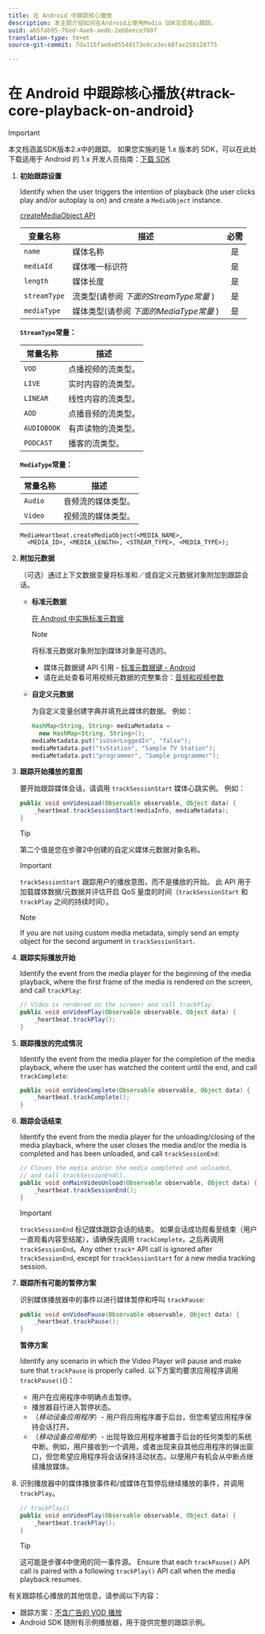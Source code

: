 ```yaml
---
title: 在 Android 中跟踪核心播放
description: 本主题介绍如何在Android上使用Media SDK实现核心跟踪。
uuid: ab5fab95-76ed-4ae6-aedb-2e66eece7607
translation-type: tm+mt
source-git-commit: 7da115fae0a05548173e8ca3ec68fae250128775

---
```



# 在 Android 中跟踪核心播放{#track-core-playback-on-android}

>[!IMPORTANT]
>本文档涵盖SDK版本2.x中的跟踪。 如果您实施的是 1.x 版本的 SDK，可以在此处下载适用于 Android 的 1.x 开发人员指南：[下载 SDK](/help/sdk-implement/download-sdks.md)

1. **初始跟踪设置**

   Identify when the user triggers the intention of playback (the user clicks play and/or autoplay is on) and create a `MediaObject` instance.

   [createMediaObject API](https://adobe-marketing-cloud.github.io/media-sdks/reference/android/com/adobe/primetime/va/simple/MediaHeartbeat.html#createMediaObject-java.lang.String-java.lang.String-java.lang.Double-java.lang.String-com.adobe.primetime.va.simple.MediaHeartbeat.MediaType-)

   | 变量名称 | 描述 | 必需 |
   | --- | --- | :---: |
   | `name` | 媒体名称 | 是 |
   | `mediaId` | 媒体唯一标识符 | 是 |
   | `length` | 媒体长度 | 是 |
   | `streamType` | 流类型(请参阅 _下面的StreamType常量_ ) | 是 |
   | `mediaType` | 媒体类型(请参阅 _下面的MediaType常量_ ) | 是 |

   **`StreamType`常量：**

   | 常量名称 | 描述 |
   |---|---|
   | `VOD` | 点播视频的流类型。 |
   | `LIVE` | 实时内容的流类型。 |
   | `LINEAR` | 线性内容的流类型。 |
   | `AOD` | 点播音频的流类型。 |
   | `AUDIOBOOK` | 有声读物的流类型。 |
   | `PODCAST` | 播客的流类型。 |

   **`MediaType`常量：**

   | 常量名称 | 描述 |
   |---|---|
   | `Audio` | 音频流的媒体类型。 |
   | `Video` | 视频流的媒体类型。 |

   ```
   MediaHeartbeat.createMediaObject(<MEDIA_NAME>,  
     <MEDIA_ID>, <MEDIA_LENGTH>, <STREAM_TYPE>, <MEDIA_TYPE>);
   ```

1. **附加元数据**

   （可选）通过上下文数据变量将标准和／或自定义元数据对象附加到跟踪会话。

   * **标准元数据**

      [在 Android 中实施标准元数据](/help/sdk-implement/track-av-playback/impl-std-metadata/impl-std-metadata-android.md)

      >[!NOTE]
      >
      >将标准元数据对象附加到媒体对象是可选的。

      * 媒体元数据键 API 引用 - [标准元数据键 - Android](https://adobe-marketing-cloud.github.io/media-sdks/reference/android/com/adobe/primetime/va/simple/MediaHeartbeat.VideoMetadataKeys.html)
      * 请在此处查看可用视频元数据的完整集合：[音频和视频参数](/help/metrics-and-metadata/audio-video-parameters.md)
   * **自定义元数据**

      为自定义变量创建字典并填充此媒体的数据。 例如：

      ```java
      HashMap<String, String> mediaMetadata =  
        new HashMap<String, String>(); 
      mediaMetadata.put("isUserLoggedIn", "false"); 
      mediaMetadata.put("tvStation", "Sample TV Station"); 
      mediaMetadata.put("programmer", "Sample programmer");
      ```


1. **跟踪开始播放的意图**

   要开始跟踪媒体会话，请调用 `trackSessionStart` 媒体心跳实例。 例如：

   ```java
   public void onVideoLoad(Observable observable, Object data) {  
       _heartbeat.trackSessionStart(mediaInfo, mediaMetadata); 
   }
   ```

   >[!TIP]
   >
   >第二个值是您在步骤2中创建的自定义媒体元数据对象名称。

   >[!IMPORTANT]
   >
   >`trackSessionStart` 跟踪用户的播放意图，而不是播放的开始。 此 API 用于加载媒体数据/元数据并评估开启 QoS 量度的时间（`trackSessionStart` 和 `trackPlay` 之间的持续时间）。

   >[!NOTE]
   >
   >If you are not using custom media metadata, simply send an empty object for the second argument in `trackSessionStart`.

1. **跟踪实际播放开始**

   Identify the event from the media player for the beginning of the media playback, where the first frame of the media is rendered on the screen, and call `trackPlay`:

   ```java
   // Video is rendered on the screen) and call trackPlay.  
   public void onVideoPlay(Observable observable, Object data) { 
       _heartbeat.trackPlay(); 
   }
   ```

1. **跟踪播放的完成情况**

   Identify the event from the media player for the completion of the media playback, where the user has watched the content until the end, and call `trackComplete`:

   ```java
   public void onVideoComplete(Observable observable, Object data) { 
       _heartbeat.trackComplete(); 
   }
   ```

1. **跟踪会话结束**

   Identify the event from the media player for the unloading/closing of the media playback, where the user closes the media and/or the media is completed and has been unloaded, and call `trackSessionEnd`:

   ```java
   // Closes the media and/or the media completed and unloaded,  
   // and call trackSessionEnd().  
   public void onMainVideoUnload(Observable observable, Object data) {  
       _heartbeat.trackSessionEnd(); 
   }
   ```

   >[!IMPORTANT]
   >
   >`trackSessionEnd` 标记媒体跟踪会话的结束。 如果会话成功观看至结束（用户一直观看内容至结尾），请确保先调用 `trackComplete`，之后再调用 `trackSessionEnd`。Any other `track*` API call is ignored after `trackSessionEnd`, except for `trackSessionStart` for a new media tracking session.

1. **跟踪所有可能的暂停方案**

   识别媒体播放器中的事件以进行媒体暂停和呼叫 `trackPause`:

   ```java
   public void onVideoPause(Observable observable, Object data) {  
       _heartbeat.trackPause(); 
   }
   ```

   **暂停方案**

   Identify any scenario in which the Video Player will pause and make sure that `trackPause` is properly called. 以下方案均要求应用程序调用 `trackPause()`()：

   * 用户在应用程序中明确点击暂停。
   * 播放器自行进入暂停状态。
   * （*移动设备应用程序*）- 用户将应用程序置于后台，但您希望应用程序保持会话打开。
   * （*移动设备应用程序*）- 出现导致应用程序被置于后台的任何类型的系统中断。例如，用户接收到一个调用，或者出现来自其他应用程序的弹出窗口，但您希望应用程序将会话保持活动状态，以便用户有机会从中断点继续播放媒体。

1. 识别播放器中的媒体播放事件和/或媒体在暂停后继续播放的事件，并调用 `trackPlay`。

   ```java
   // trackPlay() 
   public void onVideoPlay(Observable observable, Object data) {  
       _heartbeat.trackPlay(); 
   }
   ```

   >[!TIP]
   >
   >这可能是步骤4中使用的同一事件源。 Ensure that each `trackPause()` API call is paired with a following `trackPlay()` API call when the media playback resumes.

有关跟踪核心播放的其他信息，请参阅以下内容：

* 跟踪方案：[不含广告的 VOD 播放](/help/sdk-implement/tracking-scenarios/vod-no-intrs-details.md)
* Android SDK 随附有示例播放器，用于提供完整的跟踪示例。

